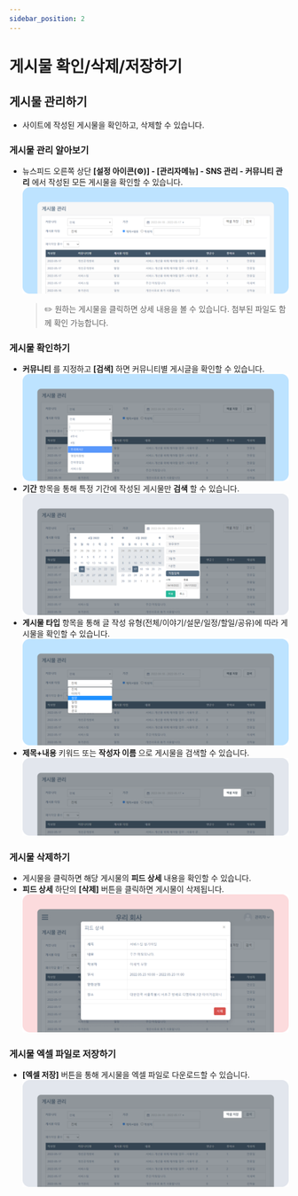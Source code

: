 ```yaml
---
sidebar_position: 2
---
```


# 게시물 확인/삭제/저장하기

## 게시물 관리하기

- 사이트에 작성된 게시물을 확인하고, 삭제할 수 있습니다.

### 게시물 관리 알아보기

- 뉴스피드 오른쪽 상단 **[설정 아이콘(⚙️)] - [관리자메뉴] - SNS 관리 - 커뮤니티 관리** 에서 작성된 모든 게시물을 확인할 수 있습니다.
    ![ㅁㄴㅇㄹ](./img/0201.png)
    > ✏️ 원하는 게시물을 클릭하면 상세 내용을 볼 수 있습니다. 첨부된 파일도 함께 확인 가능합니다.

### 게시물 확인하기

- **커뮤니티** 를 지정하고 **[검색]** 하면 커뮤니티별 게시글을 확인할 수 있습니다.
    ![ㅁㄴㅇㄹ](./img/0202.png)
- **기간** 항목을 통해 특정 기간에 작성된 게시물만 **검색** 할 수 있습니다.
    ![ㅁㄴㅇㄹ](./img/0203.png)
- **게시물 타입** 항목을 통해 글 작성 유형(전체/이야기/설문/일정/할일/공유)에 따라 게시물을 확인할 수 있습니다.
    ![ㅁㄴㅇㄹ](./img/0204.png)
- **제목+내용** 키워드 또는 **작성자 이름** 으로 게시물을 검색할 수 있습니다.
    ![ㅁㄴㅇㄹ](./img/0205.png)

### 게시물 삭제하기

- 게시물을 클릭하면 해당 게시물의 **피드 상세** 내용을 확인할 수 있습니다.
- **피드 상세** 하단의 **[삭제]** 버튼을 클릭하면 게시물이 삭제됩니다.
    ![ㅁㄴㅇㄹ](./img/0206.png)

### 게시물 엑셀 파일로 저장하기

- **[엑셀 저장]** 버튼을 통해 게시물을 엑셀 파일로 다운로드할 수 있습니다.
    ![ㅁㄴㅇㄹ](./img/0207.png)